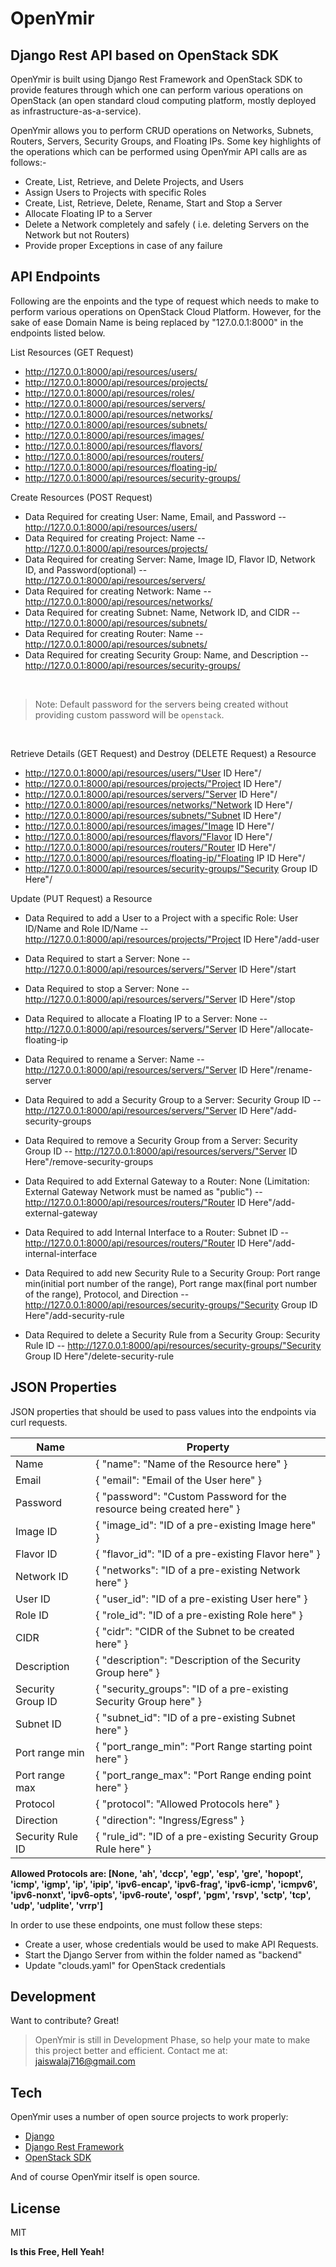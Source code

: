 # OpenYmir
## Django Rest API based on OpenStack SDK



OpenYmir is built using Django Rest Framework and OpenStack SDK to provide  features through which one can perform various operations on OpenStack (an open standard cloud computing platform, mostly deployed as infrastructure-as-a-service). 

OpenYmir allows you to perform CRUD operations on Networks, Subnets, Routers, Servers, Security Groups, and Floating IPs. Some key highlights of the operations which can be performed using OpenYmir API calls are as follows:-

- Create, List, Retrieve, and Delete Projects, and Users
- Assign Users to Projects with specific Roles
- Create, List, Retrieve, Delete, Rename, Start and Stop a Server
- Allocate Floating IP to a Server
- Delete a Network completely and safely ( i.e. deleting Servers on the Network but not Routers)
- Provide proper Exceptions in case of any failure


## API Endpoints
Following are the enpoints and the type of request which needs to make to perform various operations on OpenStack Cloud Platform. However, for the sake of ease Domain Name is being replaced by "127.0.0.1:8000" in the endpoints listed below.

List Resources (GET Request)
- http://127.0.0.1:8000/api/resources/users/
- http://127.0.0.1:8000/api/resources/projects/
- http://127.0.0.1:8000/api/resources/roles/
- http://127.0.0.1:8000/api/resources/servers/
- http://127.0.0.1:8000/api/resources/networks/
- http://127.0.0.1:8000/api/resources/subnets/
- http://127.0.0.1:8000/api/resources/images/
- http://127.0.0.1:8000/api/resources/flavors/
- http://127.0.0.1:8000/api/resources/routers/
- http://127.0.0.1:8000/api/resources/floating-ip/
- http://127.0.0.1:8000/api/resources/security-groups/

Create Resources (POST Request)
- Data Required for creating User: Name, Email, and Password
-- http://127.0.0.1:8000/api/resources/users/
- Data Required for creating Project: Name
-- http://127.0.0.1:8000/api/resources/projects/
- Data Required for creating Server: Name, Image ID, Flavor ID, Network ID, and Password(optional)
-- http://127.0.0.1:8000/api/resources/servers/
- Data Required for creating Network: Name
-- http://127.0.0.1:8000/api/resources/networks/
- Data Required for creating Subnet: Name, Network ID, and CIDR
-- http://127.0.0.1:8000/api/resources/subnets/
- Data Required for creating Router: Name
-- http://127.0.0.1:8000/api/resources/subnets/
- Data Required for creating Security Group: Name, and Description
-- http://127.0.0.1:8000/api/resources/security-groups/

<br/>

>Note: Default password for the servers being created without providing custom password will be `openstack`.

<br/>

Retrieve Details (GET Request) and Destroy (DELETE Request) a Resource
- http://127.0.0.1:8000/api/resources/users/"User ID Here"/
- http://127.0.0.1:8000/api/resources/projects/"Project ID Here"/
- http://127.0.0.1:8000/api/resources/servers/"Server ID Here"/
- http://127.0.0.1:8000/api/resources/networks/"Network ID Here"/
- http://127.0.0.1:8000/api/resources/subnets/"Subnet ID Here"/
- http://127.0.0.1:8000/api/resources/images/"Image ID Here"/
- http://127.0.0.1:8000/api/resources/flavors/"Flavor ID Here"/
- http://127.0.0.1:8000/api/resources/routers/"Router ID Here"/
- http://127.0.0.1:8000/api/resources/floating-ip/"Floating IP ID Here"/
- http://127.0.0.1:8000/api/resources/security-groups/"Security Group ID Here"/

Update (PUT Request) a Resource

- Data Required to add a User to a Project with a specific Role: User ID/Name and Role ID/Name
-- http://127.0.0.1:8000/api/resources/projects/"Project ID Here"/add-user


- Data Required to start a Server: None
-- http://127.0.0.1:8000/api/resources/servers/"Server ID Here"/start
- Data Required to stop a Server: None
-- http://127.0.0.1:8000/api/resources/servers/"Server ID Here"/stop
- Data Required to allocate a Floating IP to a Server: None
-- http://127.0.0.1:8000/api/resources/servers/"Server ID Here"/allocate-floating-ip
- Data Required to rename a Server: Name
-- http://127.0.0.1:8000/api/resources/servers/"Server ID Here"/rename-server
- Data Required to add a Security Group to a Server: Security Group ID
-- http://127.0.0.1:8000/api/resources/servers/"Server ID Here"/add-security-groups
- Data Required to remove a Security Group from a Server: Security Group ID
-- http://127.0.0.1:8000/api/resources/servers/"Server ID Here"/remove-security-groups


- Data Required to add External Gateway to a Router: None (Limitation: External Gateway Network must be named as "public")
-- http://127.0.0.1:8000/api/resources/routers/"Router ID Here"/add-external-gateway
- Data Required to add Internal Interface to a Router: Subnet ID
-- http://127.0.0.1:8000/api/resources/routers/"Router ID Here"/add-internal-interface


- Data Required to add new Security Rule to a Security Group: Port range min(initial port number of the range), Port range max(final port number of the range), Protocol, and Direction
-- http://127.0.0.1:8000/api/resources/security-groups/"Security Group ID Here"/add-security-rule
- Data Required to delete a Security Rule from a Security Group: Security Rule ID
-- http://127.0.0.1:8000/api/resources/security-groups/"Security Group ID Here"/delete-security-rule

## JSON Properties
JSON properties that should be used to pass values into the endpoints via curl requests.

| Name | Property |
| ---- | -------- |
| Name | { "name": "Name of the Resource here" } |
| Email | { "email": "Email of the User here" } |
| Password | { "password": "Custom Password for the resource being created here" } |
| Image ID | { "image_id": "ID of a pre-existing Image here" } |
| Flavor ID | { "flavor_id": "ID of a pre-existing Flavor here" } |
| Network ID | { "networks": "ID of a pre-existing Network here" } |
| User ID | { "user_id": "ID of a pre-existing User here" } |
| Role ID | { "role_id": "ID of a pre-existing Role here" } |
| CIDR | { "cidr": "CIDR of the Subnet to be created here" } |
| Description  | { "description": "Description of the Security Group here" } |
| Security Group ID | { "security_groups": "ID of a pre-existing Security Group here" } |
| Subnet ID | { "subnet_id": "ID of a pre-existing Subnet here" } |
| Port range min | { "port_range_min": "Port Range starting point here" } |
| Port range max | { "port_range_max": "Port Range ending point here" } |
| Protocol | { "protocol": "Allowed Protocols here" } |
| Direction | { "direction": "Ingress/Egress" } |
| Security Rule ID | { "rule_id": "ID of a pre-existing Security Group Rule here" } |

**Allowed Protocols are: [None, 'ah', 'dccp', 'egp', 'esp', 'gre', 'hopopt', 'icmp', 'igmp', 'ip', 'ipip', 'ipv6-encap', 'ipv6-frag', 'ipv6-icmp', 'icmpv6', 'ipv6-nonxt', 'ipv6-opts', 'ipv6-route', 'ospf', 'pgm', 'rsvp', 'sctp', 'tcp', 'udp', 'udplite', 'vrrp']**

In order to use these endpoints, one must follow these steps: 
- Create a user, whose credentials would be used to make API Requests.
- Start the Django Server from within the folder named as "backend"
- Update "clouds.yaml" for OpenStack credentials

## Development

Want to contribute? Great!
> OpenYmir is still in Development Phase, so help your mate to make this project better and efficient.
> Contact me at: jaiswalaj716@gmail.com

## Tech

OpenYmir uses a number of open source projects to work properly:

- [Django](https://www.djangoproject.com/)
- [Django Rest Framework](https://www.django-rest-framework.org/)
- [OpenStack SDK](https://docs.openstack.org/openstacksdk/latest/)

And of course OpenYmir itself is open source.

## License
MIT

**Is this Free, Hell Yeah!**
